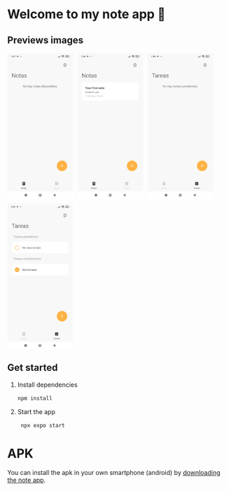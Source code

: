 # Welcome to my note app 👋

## Previews images

<style>
  .image-grid {
    display: flex;
    flex-wrap: wrap;
    gap: 10px;
  }
  .image-grid img {
    flex: 1 1 150px;
    max-width: 150px;
  }
</style>

<div class="image-grid">
  <img src="/assets/imgs/1-n.jpg" alt="Image nro 1"/>
  <img src="/assets/imgs/2-n.jpg" alt="Image nro 2"/>
  <img src="/assets/imgs/3-n.jpg" alt="Image nro 3"/>
  <img src="/assets/imgs/4-n.jpg" alt="Image nro 4"/>
</div>

## Get started

1. Install dependencies

   ```bash
   npm install
   ```

2. Start the app

   ```bash
    npx expo start
   ```

# APK

You can install the apk in your own smartphone (android) by [downloading the note app](<./note app.apk>).
